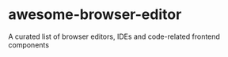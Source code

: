 # awesome-browser-editor
A curated list of browser editors, IDEs and code-related frontend components
